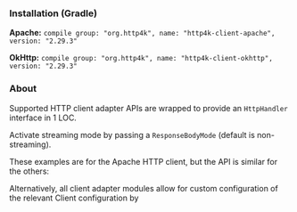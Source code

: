 ### Installation (Gradle)
**Apache:** ```compile group: "org.http4k", name: "http4k-client-apache", version: "2.29.3"```

**OkHttp:** ```compile group: "org.http4k", name: "http4k-client-okhttp", version: "2.29.3"```

### About
Supported HTTP client adapter APIs are wrapped to provide an `HttpHandler` interface in 1 LOC.

Activate streaming mode by passing a `ResponseBodyMode` (default is non-streaming).

These examples are for the Apache HTTP client, but the API is similar for the others:

<script src="https://gist-it.appspot.com/https://github.com/http4k/http4k/blob/master/src/docs/guide/modules/clients/example.kt"></script>

Alternatively, all client adapter modules allow for custom configuration of the relevant Client configuration by
